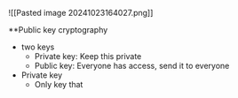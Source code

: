 
![[Pasted image 20241023164027.png]]

**Public key cryptography
- two keys
	- Private key: Keep this private
	- Public key: Everyone has access, send it to everyone
- Private key
	- Only key that 